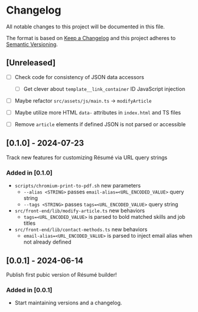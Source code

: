 # Changelog
[heading__changelog]: #changelog


All notable changes to this project will be documented in this file.

The format is based on [Keep a Changelog][] and this project adheres to
[Semantic Versioning][].


## [Unreleased]
[heading__unreleased]: #unreleased


- [ ] Check code for consistency of JSON data accessors
  - [ ] Get clever about `template__link_container` ID JavaScript injection
- [ ] Maybe refactor `src/assets/js/main.ts` → `modifyArticle`
- [ ] Maybe utilize more HTML `data-` attributes in `index.html` and TS files
- [ ] Remove `article` elements if defined JSON is not parsed or accessible


## [0.1.0] - 2024-07-23
[heading__010_20240723]: #010-20240723


Track new features for customizing Résumé via URL query strings


### Added in [0.1.0]
[heading__added_in_010]: #added-in-010


- `scripts/chromium-print-to-pdf.sh` new parameters
  - `--alias <STRING>` passes `email-alias=<URL_ENCODED_VALUE>` query string
  - `--tags <STRING>` passes `tags=<URL_ENCODED_VALUE>` query string
- `src/front-end/lib/modify-article.ts` new behaviors
  - `tags=<URL_ENCODED_VALUE>` is parsed to bold matched skills and job titles
- `src/front-end/lib/contact-methods.ts` new behaviors
  - `email-alias=<URL_ENCODED_VALUE>` is parsed to inject email alias when not
    already defined


## [0.0.1] - 2024-06-14
[heading__001_20240614]: #001-20240614


Publish first pubic version of Résumé builder!


### Added in [0.0.1]
[heading__added_in_001]: #added-in-001


- Start maintaining versions and a changelog.



[Keep a Changelog]: https://keepachangelog.com/en/1.0.0/
[Semantic Versioning]: https://semver.org/spec/v2.0.0.html

